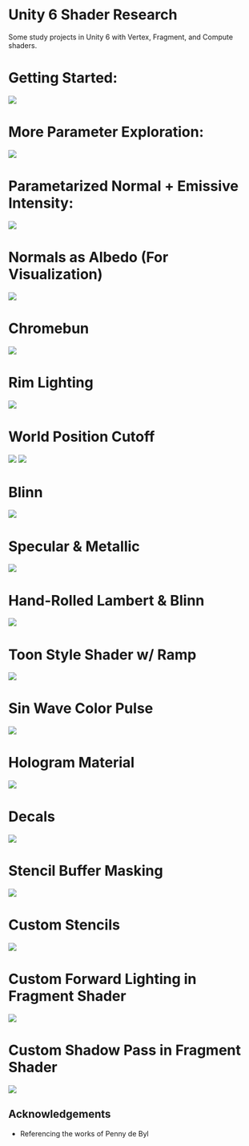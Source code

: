 # Unity 6 Shader Research

Some study projects in Unity 6 with Vertex, Fragment, and Compute shaders.

# Getting Started:
<img src="Images\Starting.png">

# More Parameter Exploration:
<img src="Images\Zombunny.png">

# Parametarized Normal + Emissive Intensity:
<img src="Images\Normals.png">

# Normals as Albedo (For Visualization)
<img src="Images\AlbedoNrm.png">

# Chromebun
<img src="Images\ChromeBun.png">

# Rim Lighting
<img src="Images\rim.png">

# World Position Cutoff
<img src="Images\worldpos.png">
<img src="Images\worldpos.gif">

# Blinn
<img src="Images\blinn.png">

# Specular & Metallic
<img src="Images\specmetal.png">

# Hand-Rolled Lambert & Blinn
<img src="Images\handblinnlamb.png">

# Toon Style Shader w/ Ramp
<img src="Images\toon.png">

# Sin Wave Color Pulse
<img src="Images\sincolor.gif">

# Hologram Material
<img src="Images\hologram.png">

# Decals
<img src="Images\decal.png">

# Stencil Buffer Masking
<img src="Images\stencilmask.png">

# Custom Stencils
<img src="Images\stencil.gif">

# Custom Forward Lighting in Fragment Shader
<img src="Images\ShaderLighting.gif">

# Custom Shadow Pass in Fragment Shader
<img src="Images\DiffuseShadow.png">

## Acknowledgements

 - Referencing the works of Penny de Byl
